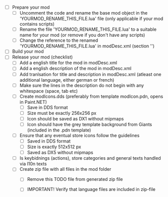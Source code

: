 - [ ] Prepare your mod
  - [ ] Uncomment the code and rename the base mod object in the 'YOURMOD_RENAME_THIS_FILE.lua' file (only applicable if your mod contains scripts)
  - [ ] Rename the file 'YOURMOD_RENAME_THIS_FILE.lua' to a suitable name for your mod (or remove if you don't have any scripts)
  - [ ] Change the reference to the renamed 'YOURMOD_RENAME_THIS_FILE.lua' in modDesc.xml (section '<extraSourceFiles>')
- [ ] Build your mod
- [ ] Release your mod (checklist)
  - [ ] Add a english title for the mod in modDesc.xml
  - [ ] Add a english description of the mod in modDesc.xml
  - [ ] Add tranlsation for title and description in modDesc.xml (atleast one additional language, either german or french)
  - [ ] Make sure the lines in the description do not begin with any whitespace (space, tab etc)
  - [ ] Create modIcons.dds (preferably from template modIcon.pdn, opens in Paint.NET)
    - [ ] Save in DDS format
    - [ ] Size must be exactly 256x256 px
    - [ ] Icon should be saved as DX1 without mipmaps
    - [ ] Icon should have the grey template background from Giants (included in the .pdn template)
  - [ ] Ensure that any eventual store icons follow the guidelines
    - [ ] Saved in DDS format
    - [ ] Size is exactly 512x512 px
    - [ ] Saved as DX5 without mipmaps
  - [ ] Is keybidnings (actions), store categories and general texts handled via l10n texts
  - [ ] Create zip file with all files in the mod folder
    - [ ] Remove this TODO file from generated zip file
    - [ ] IMPORTANT! Verify that language files are included in zip-file
  